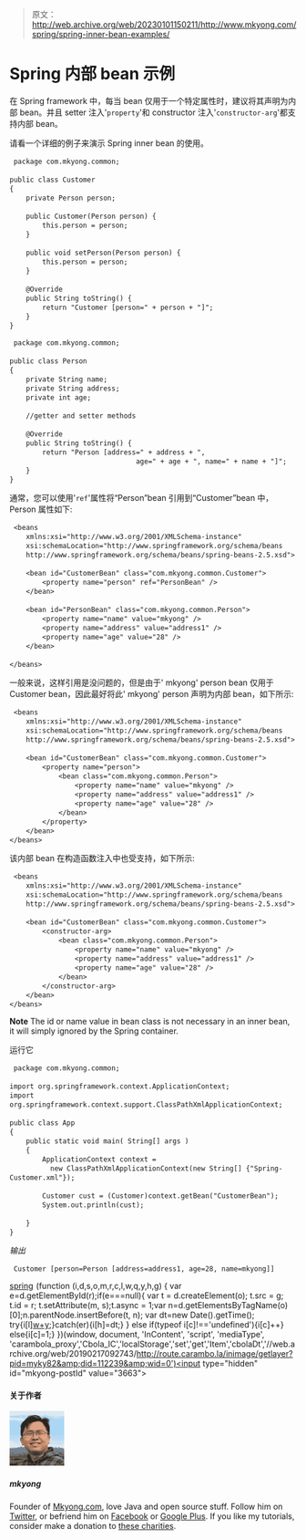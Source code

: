 > 原文：<http://web.archive.org/web/20230101150211/http://www.mkyong.com/spring/spring-inner-bean-examples/>

# Spring 内部 bean 示例

在 Spring framework 中，每当 bean 仅用于一个特定属性时，建议将其声明为内部 bean。并且 setter 注入'`property`'和 constructor 注入'`constructor-arg`'都支持内部 bean。

请看一个详细的例子来演示 Spring inner bean 的使用。

```
 package com.mkyong.common;

public class Customer 
{
	private Person person;

	public Customer(Person person) {
		this.person = person;
	}

	public void setPerson(Person person) {
		this.person = person;
	}

	@Override
	public String toString() {
		return "Customer [person=" + person + "]";
	}
} 
```

```
 package com.mkyong.common;

public class Person 
{
	private String name;
	private String address;
	private int age;

	//getter and setter methods

	@Override
	public String toString() {
		return "Person [address=" + address + ", 
                               age=" + age + ", name=" + name + "]";
	}	
} 
```

通常，您可以使用'`ref`'属性将“Person”bean 引用到“Customer”bean 中，Person 属性如下:

```
 <beans 
	xmlns:xsi="http://www.w3.org/2001/XMLSchema-instance"
	xsi:schemaLocation="http://www.springframework.org/schema/beans
	http://www.springframework.org/schema/beans/spring-beans-2.5.xsd">

	<bean id="CustomerBean" class="com.mkyong.common.Customer">
		<property name="person" ref="PersonBean" />
	</bean>

	<bean id="PersonBean" class="com.mkyong.common.Person">
		<property name="name" value="mkyong" />
		<property name="address" value="address1" />
		<property name="age" value="28" />
	</bean>

</beans> 
```

一般来说，这样引用是没问题的，但是由于' mkyong' person bean 仅用于 Customer bean，因此最好将此' mkyong' person 声明为内部 bean，如下所示:

```
 <beans 
	xmlns:xsi="http://www.w3.org/2001/XMLSchema-instance"
	xsi:schemaLocation="http://www.springframework.org/schema/beans
	http://www.springframework.org/schema/beans/spring-beans-2.5.xsd">

	<bean id="CustomerBean" class="com.mkyong.common.Customer">
		<property name="person">
			<bean class="com.mkyong.common.Person">
				<property name="name" value="mkyong" />
				<property name="address" value="address1" />
				<property name="age" value="28" />
			</bean>
		</property>
	</bean>
</beans> 
```

该内部 bean 在构造函数注入中也受支持，如下所示:

```
 <beans 
	xmlns:xsi="http://www.w3.org/2001/XMLSchema-instance"
	xsi:schemaLocation="http://www.springframework.org/schema/beans
	http://www.springframework.org/schema/beans/spring-beans-2.5.xsd">

	<bean id="CustomerBean" class="com.mkyong.common.Customer">
		<constructor-arg>
			<bean class="com.mkyong.common.Person">
				<property name="name" value="mkyong" />
				<property name="address" value="address1" />
				<property name="age" value="28" />
			</bean>
		</constructor-arg>
	</bean>
</beans> 
```

**Note**
The id or name value in bean class is not necessary in an inner bean, it will simply ignored by the Spring container.

运行它

```
 package com.mkyong.common;

import org.springframework.context.ApplicationContext;
import org.springframework.context.support.ClassPathXmlApplicationContext;

public class App 
{
    public static void main( String[] args )
    {
    	ApplicationContext context = 
    	  new ClassPathXmlApplicationContext(new String[] {"Spring-Customer.xml"});

    	Customer cust = (Customer)context.getBean("CustomerBean");
    	System.out.println(cust);

    }
} 
```

*输出*

```
 Customer [person=Person [address=address1, age=28, name=mkyong]] 
```

[spring](http://web.archive.org/web/20190217092743/http://www.mkyong.com/tag/spring/)![](img/db06ed711781699d407f3a50e47f659a.png) (function (i,d,s,o,m,r,c,l,w,q,y,h,g) { var e=d.getElementById(r);if(e===null){ var t = d.createElement(o); t.src = g; t.id = r; t.setAttribute(m, s);t.async = 1;var n=d.getElementsByTagName(o)[0];n.parentNode.insertBefore(t, n); var dt=new Date().getTime(); try{i[l][w+y](h,i[l][q+y](h)+'&amp;'+dt);}catch(er){i[h]=dt;} } else if(typeof i[c]!=='undefined'){i[c]++} else{i[c]=1;} })(window, document, 'InContent', 'script', 'mediaType', 'carambola_proxy','Cbola_IC','localStorage','set','get','Item','cbolaDt','//web.archive.org/web/20190217092743/http://route.carambo.la/inimage/getlayer?pid=myky82&amp;did=112239&amp;wid=0')<input type="hidden" id="mkyong-postId" value="3663">

#### 关于作者

![author image](img/ca6f4683bd561a4df52932d2336760b6.png)

##### mkyong

Founder of [Mkyong.com](http://web.archive.org/web/20190217092743/http://mkyong.com/), love Java and open source stuff. Follow him on [Twitter](http://web.archive.org/web/20190217092743/https://twitter.com/mkyong), or befriend him on [Facebook](http://web.archive.org/web/20190217092743/http://www.facebook.com/java.tutorial) or [Google Plus](http://web.archive.org/web/20190217092743/https://plus.google.com/110948163568945735692?rel=author). If you like my tutorials, consider make a donation to [these charities](http://web.archive.org/web/20190217092743/http://www.mkyong.com/blog/donate-to-charity/).